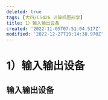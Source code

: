 ```yaml
---
deleted: true
tags: [大四/CS426 计算机图形学]
title: 1）输入输出设备
created: '2022-11-05T07:51:04.517Z'
modified: '2022-12-27T19:14:38.970Z'
---
```


# 1）输入输出设备
## 输入输出设备

